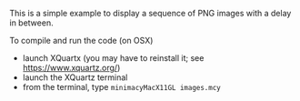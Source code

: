 This is a simple example to display a sequence of PNG images with a delay in between.

To compile and run the code (on OSX)
- launch XQuartx (you may have to reinstall it; see https://www.xquartz.org/)
- launch the XQuartz terminal
- from the terminal, type `minimacyMacX11GL images.mcy`


